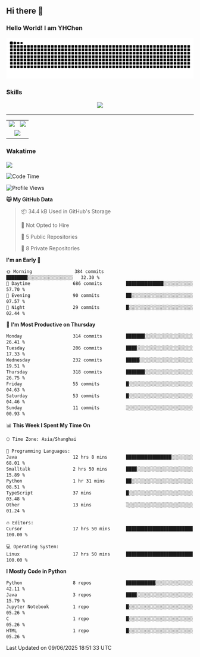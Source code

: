 
## Hi there 👋

<!--
**YHChen0511/YHChen0511** is a ✨ _special_ ✨ repository because its `README.md` (this file) appears on your GitHub profile.

Here are some ideas to get you started:

- 🔭 I’m currently working on ...
- 🌱 I’m currently learning ...
- 👯 I’m looking to collaborate on ...
- 🤔 I’m looking for help with ...
- 💬 Ask me about ...
- 📫 How to reach me: ...
- 😄 Pronouns: ...
- ⚡ Fun fact: ...
-->
### Hello World!  I am YHChen

![](https://raw.githubusercontent.com/YHChen0511/YHChen0511/refs/heads/output/github-contribution-grid-snake.svg)

### Skills

<p align="center">
  <a href="https://skillicons.dev">
    <img src="https://skillicons.dev/icons?i=python,cpp,java,c,pytorch,git,docker,latex,mysql,linux,vscode" />
  </a>
</p>

---
<div align="center">
  <table style="width:100%;">
    <tr>
      <!-- 第一个图片 -->
      <td align="center">
        <img height='200' src="https://github-readme-stats.vercel.app/api?username=YHChen0511&show_icons=true" />
      </td>
      <!-- 第二个图片 -->
      <td align="center">
        <img height='200' src="https://github-readme-stats.vercel.app/api/top-langs/?username=YHChen0511&layout=compact" />
      </td>
    </tr>
    <!-- 第三个图片 -->
    <tr>
      <td colspan="2" align="center">
        <img height="220" src="https://github-readme-activity-graph.vercel.app/graph?username=YHChen0511&theme=github-compact&hide_border=true&area=true" />
      </td>
    </tr>
  </table>
</div>

### Wakatime
<img align="center" src="https://github-readme-stats.vercel.app/api/wakatime?username=YHChen0511&theme=transparent&hide_border=true&layout=compact&langs_count=20&range=last_30_days" />

<!--START_SECTION:waka-->
![Code Time](http://img.shields.io/badge/Code%20Time-280%20hrs%202%20mins-blue)

![Profile Views](http://img.shields.io/badge/Profile%20Views-42-blue)

**🐱 My GitHub Data** 

> 📦 34.4 kB Used in GitHub's Storage 
 > 
> 🚫 Not Opted to Hire
 > 
> 📜 5 Public Repositories 
 > 
> 🔑 8 Private Repositories 
 > 
**I'm an Early 🐤** 

```text
🌞 Morning                384 commits         ████████░░░░░░░░░░░░░░░░░   32.30 % 
🌆 Daytime                686 commits         ██████████████░░░░░░░░░░░   57.70 % 
🌃 Evening                90 commits          ██░░░░░░░░░░░░░░░░░░░░░░░   07.57 % 
🌙 Night                  29 commits          █░░░░░░░░░░░░░░░░░░░░░░░░   02.44 % 
```
📅 **I'm Most Productive on Thursday** 

```text
Monday                   314 commits         ███████░░░░░░░░░░░░░░░░░░   26.41 % 
Tuesday                  206 commits         ████░░░░░░░░░░░░░░░░░░░░░   17.33 % 
Wednesday                232 commits         █████░░░░░░░░░░░░░░░░░░░░   19.51 % 
Thursday                 318 commits         ███████░░░░░░░░░░░░░░░░░░   26.75 % 
Friday                   55 commits          █░░░░░░░░░░░░░░░░░░░░░░░░   04.63 % 
Saturday                 53 commits          █░░░░░░░░░░░░░░░░░░░░░░░░   04.46 % 
Sunday                   11 commits          ░░░░░░░░░░░░░░░░░░░░░░░░░   00.93 % 
```


📊 **This Week I Spent My Time On** 

```text
🕑︎ Time Zone: Asia/Shanghai

💬 Programming Languages: 
Java                     12 hrs 8 mins       █████████████████░░░░░░░░   68.01 % 
Smalltalk                2 hrs 50 mins       ████░░░░░░░░░░░░░░░░░░░░░   15.89 % 
Python                   1 hr 31 mins        ██░░░░░░░░░░░░░░░░░░░░░░░   08.51 % 
TypeScript               37 mins             █░░░░░░░░░░░░░░░░░░░░░░░░   03.48 % 
Other                    13 mins             ░░░░░░░░░░░░░░░░░░░░░░░░░   01.24 % 

🔥 Editors: 
Cursor                   17 hrs 50 mins      █████████████████████████   100.00 % 

💻 Operating System: 
Linux                    17 hrs 50 mins      █████████████████████████   100.00 % 
```

**I Mostly Code in Python** 

```text
Python                   8 repos             ███████████░░░░░░░░░░░░░░   42.11 % 
Java                     3 repos             ████░░░░░░░░░░░░░░░░░░░░░   15.79 % 
Jupyter Notebook         1 repo              █░░░░░░░░░░░░░░░░░░░░░░░░   05.26 % 
C                        1 repo              █░░░░░░░░░░░░░░░░░░░░░░░░   05.26 % 
HTML                     1 repo              █░░░░░░░░░░░░░░░░░░░░░░░░   05.26 % 
```




 Last Updated on 09/06/2025 18:51:33 UTC
<!--END_SECTION:waka-->
